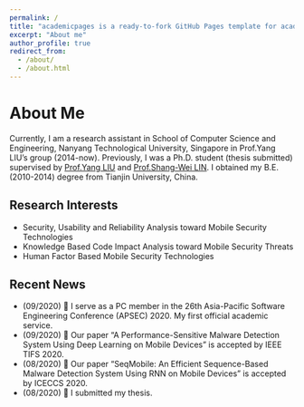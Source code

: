 ```yaml
---
permalink: /
title: "academicpages is a ready-to-fork GitHub Pages template for academic personal websites"
excerpt: "About me"
author_profile: true
redirect_from: 
  - /about/
  - /about.html
---
```

About Me
======
Currently, I am a research assistant in School of Computer Science and Engineering, Nanyang Technological University, Singapore in Prof.Yang LIU’s group (2014-now).
Previously, I was a Ph.D. student (thesis submitted) supervised by [Prof.Yang LIU](https://www.ntu.edu.sg/home/yangliu/) and [Prof.Shang-Wei LIN](https://www.ntu.edu.sg/home/shang-wei.lin/). I obtained my B.E. (2010-2014) degree from Tianjin University, China.


## Research Interests

  * Security, Usability and Reliability Analysis toward Mobile Security Technologies
  * Knowledge Based Code Impact Analysis toward Mobile Security Threats
  * Human Factor Based Mobile Security Technologies

## Recent News
  * (09/2020) :star2: I serve as a PC member in the 26th Asia-Pacific Software Engineering Conference (APSEC) 2020. My first official academic service.
  * (09/2020) :star2: Our paper “A Performance-Sensitive Malware Detection System Using Deep Learning on Mobile Devices” is accepted by IEEE TIFS 2020.
  * (08/2020) :star2: Our paper “SeqMobile: An Efficient Sequence-Based Malware Detection System Using RNN on Mobile Devices” is accepted by ICECCS 2020.
  * (08/2020) :star2: I submitted my thesis.